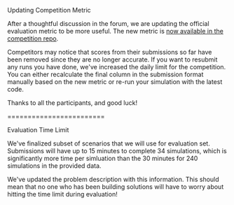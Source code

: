 Updating Competition Metric


After a thoughtful discussion in the forum, we are updating the official evaluation metric to be more useful. The new metric is [now available in the competition repo](https://github.com/drivendataorg/power-laws-optimization/commit/92e9c8f99eddc2406c8d95121ab6151b62ee136f).

Competitors may notice that scores from their submissions so far have been removed since they are no longer accurate. If you want to resubmit any runs you have done, we've increased the daily limit for the competition. You can either recalculate the final column in the submission format manually based on the new metric or re-run your simulation with the latest code.

Thanks to all the participants, and good luck!




========================

Evaluation Time Limit


We've finalized subset of scenarios that we will use for evaluation set. Submissions will have up to 15 minutes to complete 34 simulations, which is significantly more time per simluation than the 30 minutes for 240 simulations in the provided data.

We've updated the problem description with this information. This should mean that no one who has been building solutions will have to worry about hitting the time limit during evaluation!

